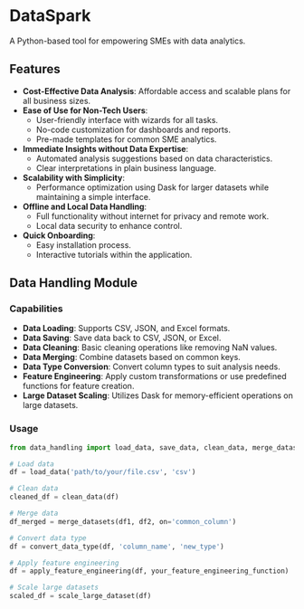 # DataSpark

A Python-based tool for empowering SMEs with data analytics.

## Features

- **Cost-Effective Data Analysis**: Affordable access and scalable plans for all business sizes.
- **Ease of Use for Non-Tech Users**: 
  - User-friendly interface with wizards for all tasks.
  - No-code customization for dashboards and reports.
  - Pre-made templates for common SME analytics.
- **Immediate Insights without Data Expertise**:
  - Automated analysis suggestions based on data characteristics.
  - Clear interpretations in plain business language.
- **Scalability with Simplicity**: 
  - Performance optimization using Dask for larger datasets while maintaining a simple interface.
- **Offline and Local Data Handling**:
  - Full functionality without internet for privacy and remote work.
  - Local data security to enhance control.
- **Quick Onboarding**:
  - Easy installation process.
  - Interactive tutorials within the application.

## Data Handling Module

### Capabilities

- **Data Loading**: Supports CSV, JSON, and Excel formats.
- **Data Saving**: Save data back to CSV, JSON, or Excel.
- **Data Cleaning**: Basic cleaning operations like removing NaN values.
- **Data Merging**: Combine datasets based on common keys.
- **Data Type Conversion**: Convert column types to suit analysis needs.
- **Feature Engineering**: Apply custom transformations or use predefined functions for feature creation.
- **Large Dataset Scaling**: Utilizes Dask for memory-efficient operations on large datasets.

### Usage

```python
from data_handling import load_data, save_data, clean_data, merge_datasets, convert_data_type, apply_feature_engineering

# Load data
df = load_data('path/to/your/file.csv', 'csv')

# Clean data
cleaned_df = clean_data(df)

# Merge data
df_merged = merge_datasets(df1, df2, on='common_column')

# Convert data type
df = convert_data_type(df, 'column_name', 'new_type')

# Apply feature engineering
df = apply_feature_engineering(df, your_feature_engineering_function)

# Scale large datasets
scaled_df = scale_large_dataset(df)